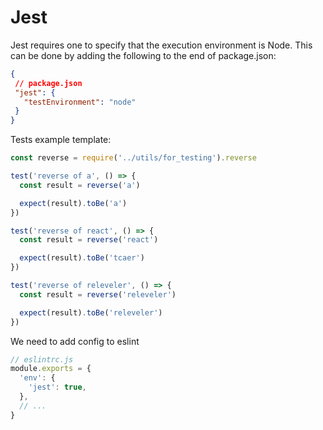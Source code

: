 # Jest

Jest requires one to specify that the execution environment is Node. This can be done by adding the following to the end of package.json:

```json
{
 // package.json
 "jest": {
   "testEnvironment": "node"
 }
}
```

Tests example template:

```js
const reverse = require('../utils/for_testing').reverse

test('reverse of a', () => {
  const result = reverse('a')

  expect(result).toBe('a')
})

test('reverse of react', () => {
  const result = reverse('react')

  expect(result).toBe('tcaer')
})

test('reverse of releveler', () => {
  const result = reverse('releveler')

  expect(result).toBe('releveler')
})
```

We need to add config to eslint

```js
// eslintrc.js
module.exports = {
  'env': {
    'jest': true,
  },
  // ...
}
```
